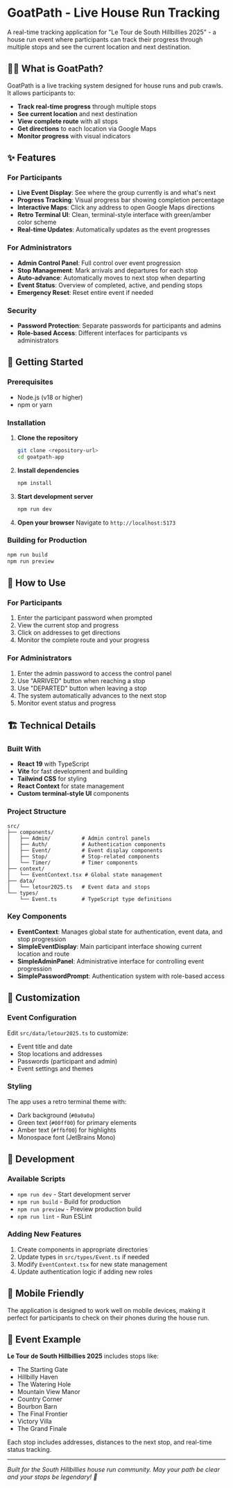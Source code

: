 # GoatPath - Live House Run Tracking

A real-time tracking application for "Le Tour de South Hillbillies 2025" - a house run event where participants can track their progress through multiple stops and see the current location and next destination.

## 🏃‍♂️ What is GoatPath?

GoatPath is a live tracking system designed for house runs and pub crawls. It allows participants to:

- **Track real-time progress** through multiple stops
- **See current location** and next destination
- **View complete route** with all stops
- **Get directions** to each location via Google Maps
- **Monitor progress** with visual indicators

## ✨ Features

### For Participants
- **Live Event Display**: See where the group currently is and what's next
- **Progress Tracking**: Visual progress bar showing completion percentage
- **Interactive Maps**: Click any address to open Google Maps directions
- **Retro Terminal UI**: Clean, terminal-style interface with green/amber color scheme
- **Real-time Updates**: Automatically updates as the event progresses

### For Administrators
- **Admin Control Panel**: Full control over event progression
- **Stop Management**: Mark arrivals and departures for each stop
- **Auto-advance**: Automatically moves to next stop when departing
- **Event Status**: Overview of completed, active, and pending stops
- **Emergency Reset**: Reset entire event if needed

### Security
- **Password Protection**: Separate passwords for participants and admins
- **Role-based Access**: Different interfaces for participants vs administrators

## 🚀 Getting Started

### Prerequisites
- Node.js (v18 or higher)
- npm or yarn

### Installation

1. **Clone the repository**
   ```bash
   git clone <repository-url>
   cd goatpath-app
   ```

2. **Install dependencies**
   ```bash
   npm install
   ```

3. **Start development server**
   ```bash
   npm run dev
   ```

4. **Open your browser**
   Navigate to `http://localhost:5173`

### Building for Production

```bash
npm run build
npm run preview
```

## 🎯 How to Use

### For Participants
1. Enter the participant password when prompted
2. View the current stop and progress
3. Click on addresses to get directions
4. Monitor the complete route and your progress

### For Administrators
1. Enter the admin password to access the control panel
2. Use "ARRIVED" button when reaching a stop
3. Use "DEPARTED" button when leaving a stop
4. The system automatically advances to the next stop
5. Monitor event status and progress

## 🏗️ Technical Details

### Built With
- **React 19** with TypeScript
- **Vite** for fast development and building
- **Tailwind CSS** for styling
- **React Context** for state management
- **Custom terminal-style UI** components

### Project Structure
```
src/
├── components/
│   ├── Admin/          # Admin control panels
│   ├── Auth/           # Authentication components
│   ├── Event/          # Event display components
│   ├── Stop/           # Stop-related components
│   └── Timer/          # Timer components
├── context/
│   └── EventContext.tsx # Global state management
├── data/
│   └── letour2025.ts   # Event data and stops
└── types/
    └── Event.ts        # TypeScript type definitions
```

### Key Components
- **EventContext**: Manages global state for authentication, event data, and stop progression
- **SimpleEventDisplay**: Main participant interface showing current location and route
- **SimpleAdminPanel**: Administrative interface for controlling event progression
- **SimplePasswordPrompt**: Authentication system with role-based access

## 🎨 Customization

### Event Configuration
Edit `src/data/letour2025.ts` to customize:
- Event title and date
- Stop locations and addresses
- Passwords (participant and admin)
- Event settings and themes

### Styling
The app uses a retro terminal theme with:
- Dark background (`#0a0a0a`)
- Green text (`#00ff00`) for primary elements
- Amber text (`#ffbf00`) for highlights
- Monospace font (JetBrains Mono)

## 🔧 Development

### Available Scripts
- `npm run dev` - Start development server
- `npm run build` - Build for production
- `npm run preview` - Preview production build
- `npm run lint` - Run ESLint

### Adding New Features
1. Create components in appropriate directories
2. Update types in `src/types/Event.ts` if needed
3. Modify `EventContext.tsx` for new state management
4. Update authentication logic if adding new roles

## 📱 Mobile Friendly

The application is designed to work well on mobile devices, making it perfect for participants to check on their phones during the house run.

## 🎉 Event Example

**Le Tour de South Hillbillies 2025** includes stops like:
- The Starting Gate
- Hillbilly Haven  
- The Watering Hole
- Mountain View Manor
- Country Corner
- Bourbon Barn
- The Final Frontier
- Victory Villa
- The Grand Finale

Each stop includes addresses, distances to the next stop, and real-time status tracking.

---

*Built for the South Hillbillies house run community. May your path be clear and your stops be legendary! 🍺*